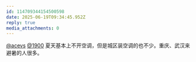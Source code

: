 ```yaml
---
id: 114709344154500598
date: 2025-06-19T09:34:45.952Z
reply: true
media_attachments: 0
---
```


[@acevs](https://mastodon.social/@acevs) [@1900](https://social.1900.live/@1900) 夏天基本上不开空调，但是城区装空调的也不少。重庆、武汉来避暑的人很多。

